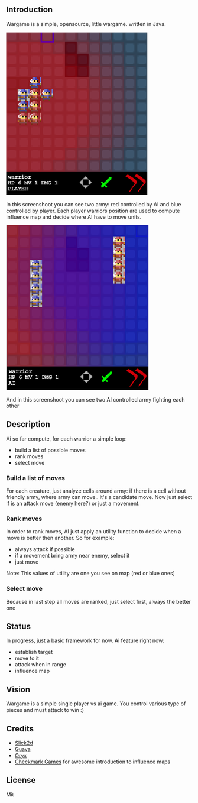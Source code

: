 ## Introduction

Wargame is a simple, opensource, little wargame. written in Java. 

![Wargame influence map](img/influence-01.png)

In this screenshoot you can see two army: red controlled by AI and blue controlled by player.
Each player warriors position are used to compute influence map and decide where AI have to move units.

![Wargame influence map](img/influence-02.png)

And in this screenshoot you can see two AI controlled army fighting each other

## Description

Ai so far compute, for each warrior a simple loop:
* build a list of possible moves
* rank moves
* select move

### Build a list of moves

For each creature, just analyze cells around army: if there is a cell without friendly army, where army can move.. it's a candidate move. Now just select if is an attack move (enemy here?) or just a movement.

### Rank moves 

In order to rank moves, AI just apply an utility function to decide when a move is better then another. So for example:
* always attack if possible
* if a movement bring army near enemy, select it
* just move

Note: This values of utility are one you see on map (red or blue ones)

### Select move

Because in last step all moves are ranked, just select first, always the better one

## Status

In progress, just a basic framework for now.
Ai feature right now:
* establish target
* move to it
* attack when in range
* influence map

## Vision

Wargame is a simple single player vs ai game. 
You control various type of pieces and must attack to win :)


## Credits
* [Slick2d](http://slick.cokeandcode.com/)
* [Guava](http://code.google.com/p/guava-libraries/)
* [Oryx](http://forums.tigsource.com/index.php?topic=8970.0)
* [Checkmark Games](http://www.checkmarkgames.com/2012/04/turn-based-strategy-game-ai-part-3.html) for awesome introduction to influence maps

## License

Mit
